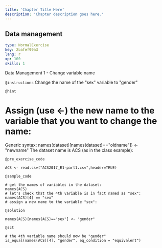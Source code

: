 ```yaml
---
title: 'Chapter Title Here'
description: 'Chapter description goes here.'
---
```


## Data management

```yaml
type: NormalExercise
key: 2bafef99a3
lang: r
xp: 100
skills: 1
```

Data Management 1 - Change variable name

`@instructions`
Change the name of the "sex" variable to "gender"

`@hint`
# Assign (use <-) the new name to the variable that you want to change the name:  
Generic syntax: names(dataset)[names(dataset)=="oldname"]) <- "newname"
The dataset name is ACS (as in the class example):

`@pre_exercise_code`
```{r}
ACS <- read.csv("ACS2017_R1-part1.csv",header=TRUE)
```

`@sample_code`
```{r}
# get the names of variables in the dataset:
names(ACS)
# let's check that the 4th variable is in fact named as "sex":
names(ACS)[4] == "sex"
# assign a new name to the variable "sex":

```

`@solution`
```{r}
names(ACS)[names(ACS)=="sex"] <- "gender"
```

`@sct`
```{r}
# the 4th variable name should now be "gender"
is_equal(names(ACS)[4], "gender", eq_condition = "equivalent") 
```
